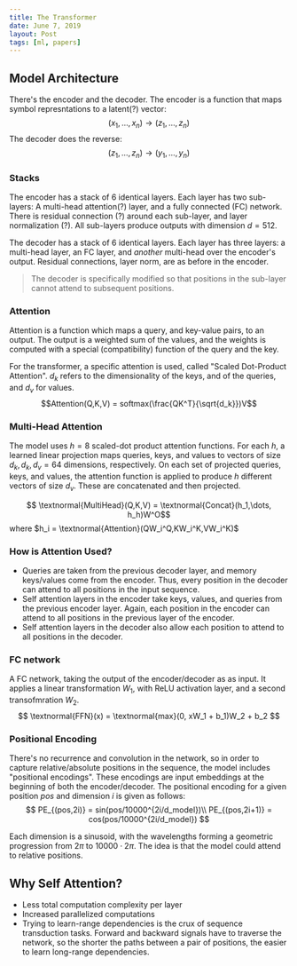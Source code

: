 ```yaml
---
title: The Transformer
date: June 7, 2019
layout: Post
tags: [ml, papers]
---
```


## Model Architecture

There's the encoder and the decoder.
The encoder is a function that maps symbol represntations to a latent(?) vector:
$$ (x_1, \dots, x_n) \rightarrow (z_1, \dots, z_n)$$
The decoder does the reverse:
$$ (z_1, \dots, z_n) \rightarrow (y_1, \dots, y_n)$$

### Stacks
The encoder has a stack of 6 identical layers. 
Each layer has two sub-layers: A multi-head attention(?) layer, and a fully connected (FC) network.
There is residual connection (?) around each sub-layer, and layer normalization (?).
All sub-layers produce outputs with dimension $d=512$.

The decoder has a stack of 6 identical layers.
Each layer has three layers: a multi-head layer, an FC layer, and _another_ multi-head over the encoder's output. Residual connections, layer norm, are as before in the encoder.

> The decoder is specifically modified so that positions in the sub-layer cannot attend to subsequent positions.

### Attention
Attention is a function which maps a query, and key-value pairs, to an output. The output is a weighted sum of the values, and the weights is computed with a special (compatibility) function of the query and the key.

For the transformer, a specific attention is used, called "Scaled Dot-Product Attention". $d_k$ refers to the dimensionality of the keys, and of the queries, and $d_v$ for values.
$$Attention(Q,K,V) = softmax(\frac{QK^T}{\sqrt{d_k}})V$$

### Multi-Head Attention
The model uses $h=8$ scaled-dot product attention functions. For each $h$, a learned linear projection maps queries, keys, and values to vectors of size $d_k, d_k, d_v = 64$ dimensions, respectively. On each set of projected queries, keys, and values, the attention function is applied to produce $h$ different vectors of size $d_v$. These are concatenated and then projected.

$$ \textnormal{MultiHead}(Q,K,V) = \textnormal{Concat}(h_1,\dots, h_h)W^O$$
where $h_i = \textnormal{Attention}(QW_i^Q,KW_i^K,VW_i^K)$ 

### How is Attention Used?
* Queries are taken from the previous decoder layer, and memory keys/values come from the encoder. Thus, every position in the decoder can attend to all positions in the input sequence.
* Self attention layers in the encoder take keys, values, and queries from the previous encoder layer. Again, each position in the encoder can attend to all positions in the previous layer of the encoder.
* Self attention layers in the decoder also allow each position to attend to all positions in the decoder.

### FC network
A FC network, taking the output of the encoder/decoder as as input. It applies a linear transformation $W_1$, with ReLU activation layer, and a second transofmration $W_2$.
$$ \textnormal{FFN}(x) = \textnormal{max}(0, xW_1 + b_1)W_2 + b_2 $$

### Positional Encoding
There's no recurrence and convolution in the network, so in order to capture relative/absolute positions in the sequence, the model includes "positional encodings". These encodings are input embeddings at the beginning of both the encoder/decoder. 
The positional encoding for a given position $pos$ and dimension $i$ is given as follows:
$$
PE_{(pos,2i)} = sin(pos/10000^{2i/d_model})\\
PE_{(pos,2i+1)} = cos(pos/10000^{2i/d_model})
$$

Each dimension is a sinusoid, with the wavelengths forming a geometric progression from $2\pi$ to $10000 \cdot 2\pi$. The idea is that the model could attend to relative positions.

## Why Self Attention?
* Less total computation complexity per layer
* Increased parallelized computations
* Trying to learn-range dependencies is the crux of sequence transduction tasks. Forward and backward signals have to traverse the network, so the shorter the paths between a pair of positions, the easier to learn long-range dependencies.